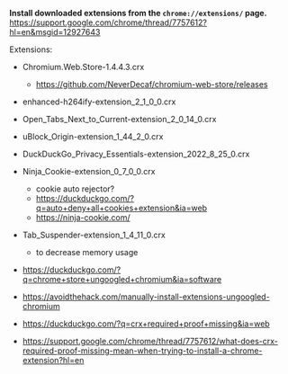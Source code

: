 **Install downloaded extensions from the `chrome://extensions/` page.**  
https://support.google.com/chrome/thread/7757612?hl=en&msgid=12927643 

Extensions:

- Chromium.Web.Store-1.4.4.3.crx
    - https://github.com/NeverDecaf/chromium-web-store/releases
- enhanced-h264ify-extension_2_1_0_0.crx
- Open_Tabs_Next_to_Current-extension_2_0_14_0.crx
- uBlock_Origin-extension_1_44_2_0.crx
- DuckDuckGo_Privacy_Essentials-extension_2022_8_25_0.crx
- Ninja_Cookie-extension_0_7_0_0.crx
    - cookie auto rejector?
    - https://duckduckgo.com/?q=auto+deny+all+cookies+extension&ia=web
    - https://ninja-cookie.com/
- Tab_Suspender-extension_1_4_11_0.crx
    - to decrease memory usage

- https://duckduckgo.com/?q=chrome+store+ungoogled+chromium&ia=software
- https://avoidthehack.com/manually-install-extensions-ungoogled-chromium
- https://duckduckgo.com/?q=crx+required+proof+missing&ia=web
- https://support.google.com/chrome/thread/7757612/what-does-crx-required-proof-missing-mean-when-trying-to-install-a-chrome-extension?hl=en
